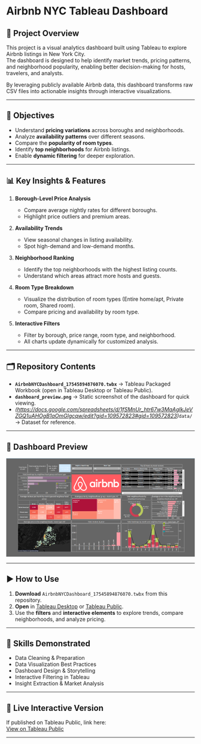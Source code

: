 # Airbnb NYC Tableau Dashboard

## 📌 Project Overview
This project is a visual analytics dashboard built using Tableau to explore Airbnb listings in New York City.  
The dashboard is designed to help identify market trends, pricing patterns, and neighborhood popularity, enabling better decision-making for hosts, travelers, and analysts.

By leveraging publicly available Airbnb data, this dashboard transforms raw CSV files into actionable insights through interactive visualizations.

---

## 🎯 Objectives
- Understand **pricing variations** across boroughs and neighborhoods.
- Analyze **availability patterns** over different seasons.
- Compare the **popularity of room types**.
- Identify **top neighborhoods** for Airbnb listings.
- Enable **dynamic filtering** for deeper exploration.

---

## 📊 Key Insights & Features
1. **Borough-Level Price Analysis**  
   - Compare average nightly rates for different boroughs.
   - Highlight price outliers and premium areas.

2. **Availability Trends**  
   - View seasonal changes in listing availability.
   - Spot high-demand and low-demand months.

3. **Neighborhood Ranking**  
   - Identify the top neighborhoods with the highest listing counts.
   - Understand which areas attract more hosts and guests.

4. **Room Type Breakdown**  
   - Visualize the distribution of room types (Entire home/apt, Private room, Shared room).
   - Compare pricing and availability by room type.

5. **Interactive Filters**  
   - Filter by borough, price range, room type, and neighborhood.
   - All charts update dynamically for customized analysis.

---

## 🗂️ Repository Contents
- **`AirbnbNYCDashboard_17545894876070.twbx`** → Tableau Packaged Workbook (open in Tableau Desktop or Tableau Public).  
- **`dashboard_preview.png`** → Static screenshot of the dashboard for quick viewing.  
- *(https://docs.google.com/spreadsheets/d/1fSMnUr_htr67w3MaAglkJeVZGQ1uAHOgB1aOmGlgcqw/edit?gid=109572823#gid=109572823)*`data/` → Dataset for reference.  

---

## 📸 Dashboard Preview
![Dashboard Preview](https://github.com/SaiDeepak11081/airbnb-nyc-tableau-dashboard/blob/main/dashboard%20preview.png)

---

## ▶️ How to Use
1. **Download** `AirbnbNYCDashboard_17545894876070.twbx` from this repository.  
2. **Open** in [Tableau Desktop](https://www.tableau.com/products/desktop) or [Tableau Public](https://public.tableau.com/).  
3. Use the **filters** and **interactive elements** to explore trends, compare neighborhoods, and analyze pricing.

---


## 🚀 Skills Demonstrated
- Data Cleaning & Preparation
- Data Visualization Best Practices
- Dashboard Design & Storytelling
- Interactive Filtering in Tableau
- Insight Extraction & Market Analysis

---

## 🔗 Live Interactive Version
If published on Tableau Public, link here:  
[View on Tableau Public](https://public.tableau.com/app/profile/sai.deepak3232/viz/AirbnbNYCDashboard_17545894876070/Dashboard1)

---






